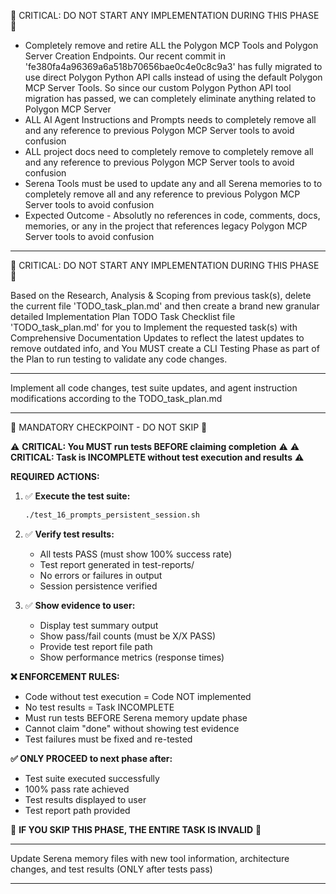 <Research Topic Details> 🔴 CRITICAL: DO NOT START ANY IMPLEMENTATION DURING THIS PHASE 🔴

- Completely remove and retire ALL the Polygon MCP Tools and Polygon Server Creation Endpoints. Our recent commit in 'fe380fa4a96369a6a518b70656bae0c4e0c8c9a3' has fully migrated to use direct Polygon Python API calls instead of using the default Polygon MCP Server Tools.  So since our custom Polygon Python API tool migration has passed, we can completely eliminate anything related to Polygon MCP Server
- ALL AI Agent Instructions and Prompts needs to completely remove all and any reference to previous Polygon MCP Server tools to avoid confusion
- ALL project docs need to completely remove to completely remove all and any reference to previous Polygon MCP Server tools to avoid confusion
- Serena Tools must be used to update any and all Serena memories to to completely remove all and any reference to previous Polygon MCP Server tools to avoid confusion
- Expected Outcome - Absolutly no references in code, comments, docs, memories, or any in the project that references legacy Polygon MCP Server tools to avoid confusion

---

<Planning Phase> 🔴 CRITICAL: DO NOT START ANY IMPLEMENTATION DURING THIS PHASE 🔴

Based on the Research, Analysis & Scoping from previous task(s), delete the current file 'TODO_task_plan.md' and then create a brand new granular detailed Implementation Plan TODO Task Checklist file 'TODO_task_plan.md' for you to Implement the requested task(s) with Comprehensive Documentation Updates to reflect the latest updates to remove outdated info, and You MUST create a CLI Testing Phase as part of the Plan to run testing to validate any code changes.

---

<Implementation Phase>

Implement all code changes, test suite updates, and agent instruction modifications according to the TODO_task_plan.md

---

<CLI Testing Phase> 🔴 MANDATORY CHECKPOINT - DO NOT SKIP 🔴

⚠️ **CRITICAL: You MUST run tests BEFORE claiming completion** ⚠️
⚠️ **CRITICAL: Task is INCOMPLETE without test execution and results** ⚠️

**REQUIRED ACTIONS:**

1. ✅ **Execute the test suite:**

   ```bash
   ./test_16_prompts_persistent_session.sh
   ```

2. ✅ **Verify test results:**
   - All tests PASS (must show 100% success rate)
   - Test report generated in test-reports/
   - No errors or failures in output
   - Session persistence verified

3. ✅ **Show evidence to user:**
   - Display test summary output
   - Show pass/fail counts (must be X/X PASS)
   - Provide test report file path
   - Show performance metrics (response times)

**❌ ENFORCEMENT RULES:**

- Code without test execution = Code NOT implemented
- No test results = Task INCOMPLETE
- Must run tests BEFORE Serena memory update phase
- Cannot claim "done" without showing test evidence
- Test failures must be fixed and re-tested

**✅ ONLY PROCEED to next phase after:**

- Test suite executed successfully
- 100% pass rate achieved
- Test results displayed to user
- Test report path provided

🔴 **IF YOU SKIP THIS PHASE, THE ENTIRE TASK IS INVALID** 🔴

---

<Serena Update Memories Phase>

Update Serena memory files with new tool information, architecture changes, and test results (ONLY after tests pass)

---
